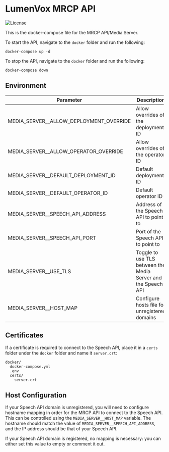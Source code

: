 # LumenVox MRCP API

[![License](https://img.shields.io/badge/License-Apache%202.0-blue.svg)](https://opensource.org/licenses/Apache-2.0)

This is the docker-compose file for the MRCP API/Media Server.

To start the API, navigate to the `docker` folder and run the following:
```shell
docker-compose up -d
```

To stop the API, navigate to the `docker` folder and run the following:
```shell
docker-compose down
```

## Environment

| Parameter                               | Description                                                   | Default                              |
|-----------------------------------------|---------------------------------------------------------------|--------------------------------------|
| MEDIA_SERVER__ALLOW_DEPLOYMENT_OVERRIDE | Allow overrides of the deployment ID                          | false                                |
| MEDIA_SERVER__ALLOW_OPERATOR_OVERRIDE   | Allow overrides of the operator ID                            | false                                |
| MEDIA_SERVER__DEFAULT_DEPLOYMENT_ID     | Default deployment ID                                         | enter-your-specific-deployment-id    |
| MEDIA_SERVER__DEFAULT_OPERATOR_ID       | Default operator ID                                           | 00000000-0000-0000-0000-000000000000 |
| MEDIA_SERVER__SPEECH_API_ADDRESS        | Address of the Speech API to point to                         | speech-api.testmachine.com           |
| MEDIA_SERVER__SPEECH_API_PORT           | Port of the Speech API to point to                            | 8080                                 |
| MEDIA_SERVER__USE_TLS                   | Toggle to use TLS between the Media Server and the Speech API | false                                |
| MEDIA_SERVER__HOST_MAP                  | Configure hosts file for unregistered domains                 | speech-api.testmachine.com:127.0.0.1 |

## Certificates
If a certificate is required to connect to the Speech API, place it in a `certs` folder under the `docker` folder and
name it `server.crt`:

```text
docker/
  docker-compose.yml
  .env
  certs/
    server.crt
```

## Host Configuration
If your Speech API domain is unregistered, you will need to configure hostname
mapping in order for the MRCP API to connect to the Speech API. This can be
controlled using the `MEDIA_SERVER__HOST_MAP` variable. The hostname should
match the value of `MEDIA_SERVER__SPEECH_API_ADDRESS`, and the IP address
should be that of your Speech API.

If your Speech API domain is registered, no mapping is necessary: you can
either set this value to empty or comment it out.
